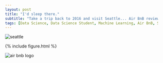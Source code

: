 ```yaml
---
layout: post
title: "I'd sleep there."
subtitle: "Take a trip back to 2016 and visit Seattle... Air BnB reviews"
tags: [Data Science, Data Science Student, Machine Learning, Air BnB, Seattle]
---
```


<img src="https://i.imgur.com/aMYAXoi.png" class="align-center" alt="seattle">



{% include figure.html %}


<img src="https://i.imgur.com/n4NVO3e.png" class="align-center" alt="air bnb logo">
